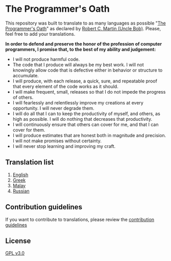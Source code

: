 # The Programmer's Oath

This repository was built to translate to as many languages as possible "[The Programmer's Oath][1]" as declared by [Robert C. Martin (Uncle Bob)][2].
Please, feel free to add your translations.

**In order to defend and preserve the honor of the profession of computer programmers, I promise that, to the best of my ability and judgement:**

- I will not produce harmful code.
- The code that I produce will always be my best work. I will not knowingly allow code that is defective either in behavior or structure to accumulate.
- I will produce, with each release, a quick, sure, and repeatable proof that every element of the code works as it should.
- I will make frequent, small, releases so that I do not impede the progress of others.
- I will fearlessly and relentlessly improve my creations at every opportunity. I will never degrade them.
- I will do all that I can to keep the productivity of myself, and others, as high as possible. I will do nothing that decreases that productivity.
- I will continuously ensure that others can cover for me, and that I can cover for them.
- I will produce estimates that are honest both in magnitude and precision. I will not make promises without certainty.
- I will never stop learning and improving my craft.

## Translation list

1. [English](/translations/ENGLISH.md)
2. [Greek](/translations/GREEK.md)
3. [Malay](/translations/MALAY.md)
4. [Russian](/translations/RUSSIAN.md)

## Contribution guidelines

If you want to contribute to translations, please review the [contribution guidelines][3]

## License

[GPL v3.0][4]

[1]:https://blog.cleancoder.com/uncle-bob/2015/11/18/TheProgrammersOath.html
[2]:https://en.wikipedia.org/wiki/Robert_C._Martin
[3]:CONTRIBUTING.md
[4]:LICENSE

